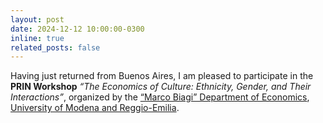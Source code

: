 ```yaml
---
layout: post
date: 2024-12-12 10:00:00-0300
inline: true
related_posts: false
---
```


Having just returned from Buenos Aires, I am pleased to participate in the <b>PRIN Workshop</b> <i>“The Economics of Culture: Ethnicity, Gender, and Their Interactions”</i>, organized by the [“Marco Biagi” Department of Economics](https://www.economia.unimore.it/en), [University of Modena and Reggio-Emilia](https://www.unimore.it/en).
